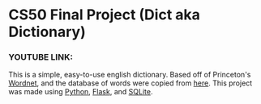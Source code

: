 # CS50 Final Project (Dict aka Dictionary)

### YOUTUBE LINK:

This is a simple, easy-to-use english dictionary. Based off of Princeton's [Wordnet](https://wordnet.princeton.edu/), and the database of words were copied from [here](https://www.kaggle.com/datasets/dfydata/wordnet-dictionary-thesaurus-files-in-csv-format). This project was made using [Python](https://www.python.org/), [Flask](https://flask.palletsprojects.com/en/3.0.x/), and [SQLite](https://www.sqlite.org/index.html).
